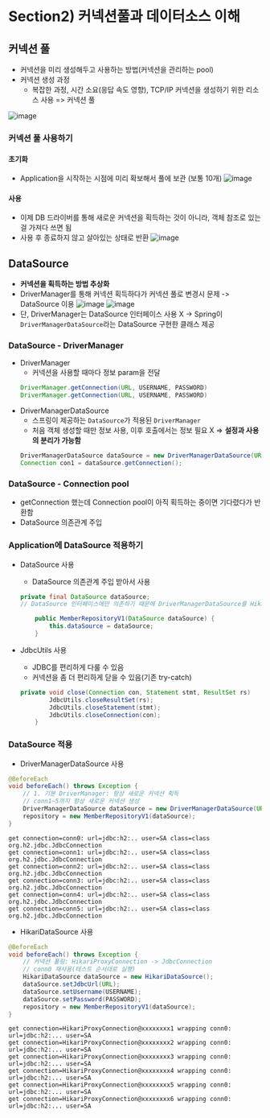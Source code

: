 # Section2) 커넥션풀과 데이터소스 이해

## 커넥션 풀

- 커넥션을 미리 생성해두고 사용하는 방법(커넥션을 관리하는 pool)
- 커넥션 생성 과정
  - 복잡한 과정, 시간 소요(응답 속도 영향), TCP/IP 커넥션을 생성하기 위한 리소스 사용 => 커넥션 풀

![image](https://user-images.githubusercontent.com/61377122/233232788-6e2affa3-ff45-47ef-a31f-a60e4643a666.png)

### 커넥션 풀 사용하기

#### 초기화

- Application을 시작하는 시점에 미리 확보해서 풀에 보관 (보통 10개)
  ![image](https://user-images.githubusercontent.com/61377122/233234114-137f6b7b-d366-4a19-978b-600031b35b9c.png)

#### 사용

- 이제 DB 드라이버를 통해 새로운 커넥션을 획득하는 것이 아니라, 객체 참조로 있는 걸 가져다 쓰면 됨
- 사용 후 종료하지 않고 살아있는 상태로 반환
  ![image](https://user-images.githubusercontent.com/61377122/233234416-57620403-b581-4851-aff2-e975b9f1e9f6.png)

## DataSource

- **커넥션을 획득하는 방법 추상화**
- DriverManager를 통해 커넥션 획득하다가 커넥션 풀로 변경시 문제 -> DataSource 이용
  ![image](https://user-images.githubusercontent.com/61377122/233242716-db7dfd72-c7de-4e69-b313-40c5bb7a1d87.png)
  ![image](https://user-images.githubusercontent.com/61377122/233242922-662726fe-f22a-4aeb-8276-e4f227d728b3.png)
- 단, DriverManager는 DataSource 인터페이스 사용 X
  -> Spring이 `DriverManagerDataSource`라는 DataSource 구현한 클래스 제공

### DataSource - DriverManager

- DriverManager
  - 커넥션을 사용할 때마다 정보 param을 전달
  ```java
  DriverManager.getConnection(URL, USERNAME, PASSWORD)
  DriverManager.getConnection(URL, USERNAME, PASSWORD)
  ```
- DriverManagerDataSource
  - 스프링이 제공하는 `DataSource`가 적용된 `DriverManager`
  - 처음 객체 생성할 때만 정보 사용, 이후 호출에서는 정보 필요 X
    => **설정과 사용의 분리가 가능함**
  ```java
  DriverManagerDataSource dataSource = new DriverManagerDataSource(URL,USERNAME, PASSWORD);
  Connection con1 = dataSource.getConnection();
  ```

### DataSource - Connection pool

- getConnection 했는데 Connection pool이 아직 획득하는 중이면 기다렸다가 반환함
- DataSource 의존관계 주입

### Application에 DataSource 적용하기

- DataSource 사용

  - DataSource 의존관계 주입 받아서 사용

  ```java
  private final DataSource dataSource;
  // DataSource 인터페이스에만 의존하기 때문에 DriverManagerDataSource를 HikariDataSource 로 변경해도 MemberRepositoryV1 의 코드는 전혀변경하지 않아도 된다.

      public MemberRepositoryV1(DataSource dataSource) {
          this.dataSource = dataSource;
      }
  ```

- JdbcUtils 사용
  - JDBC를 편리하게 다룰 수 있음
  - 커넥션을 좀 더 편리하게 닫을 수 있음(기존 try-catch)
  ```java
  private void close(Connection con, Statement stmt, ResultSet rs)   {
          JdbcUtils.closeResultSet(rs);
          JdbcUtils.closeStatement(stmt);
          JdbcUtils.closeConnection(con);
      }
  ```

### DataSource 적용

- DriverManagerDataSource 사용

```java
@BeforeEach
void beforeEach() throws Exception {
    // 1. 기본 DriverManager: 항상 새로운 커넥션 획득
    // conn1~5까지 항상 새로운 커넥션 생성
    DriverManagerDataSource dataSource = new DriverManagerDataSource(URL, USERNAME, PASSWORD);
    repository = new MemberRepositoryV1(dataSource);
}
```

```shell
get connection=conn0: url=jdbc:h2:.. user=SA class=class org.h2.jdbc.JdbcConnection
get connection=conn1: url=jdbc:h2:.. user=SA class=class org.h2.jdbc.JdbcConnection
get connection=conn2: url=jdbc:h2:.. user=SA class=class org.h2.jdbc.JdbcConnection
get connection=conn3: url=jdbc:h2:.. user=SA class=class org.h2.jdbc.JdbcConnection
get connection=conn4: url=jdbc:h2:.. user=SA class=class org.h2.jdbc.JdbcConnection
get connection=conn5: url=jdbc:h2:.. user=SA class=class org.h2.jdbc.JdbcConnection
```

- HikariDataSource 사용

```java
@BeforeEach
void beforeEach() throws Exception {
    // 커넥션 풀링: HikariProxyConnection -> JdbcConnection
    // conn0 재사용(테스트 순서대로 실행)
    HikariDataSource dataSource = new HikariDataSource();
    dataSource.setJdbcUrl(URL);
    dataSource.setUsername(USERNAME);
    dataSource.setPassword(PASSWORD);
    repository = new MemberRepositoryV1(dataSource);
}
```

```shell
get connection=HikariProxyConnection@xxxxxxxx1 wrapping conn0: url=jdbc:h2:... user=SA
get connection=HikariProxyConnection@xxxxxxxx2 wrapping conn0: url=jdbc:h2:... user=SA
get connection=HikariProxyConnection@xxxxxxxx3 wrapping conn0: url=jdbc:h2:... user=SA
get connection=HikariProxyConnection@xxxxxxxx4 wrapping conn0: url=jdbc:h2:... user=SA
get connection=HikariProxyConnection@xxxxxxxx5 wrapping conn0: url=jdbc:h2:... user=SA
get connection=HikariProxyConnection@xxxxxxxx6 wrapping conn0: url=jdbc:h2:... user=SA
```
